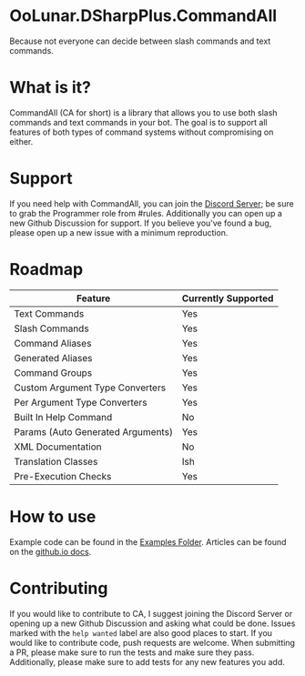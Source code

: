 # OoLunar.DSharpPlus.CommandAll
Because not everyone can decide between slash commands and text commands.

# What is it?
CommandAll (CA for short) is a library that allows you to use both slash commands and text commands in your bot. The goal is to support all features of both types of command systems without compromising on either.

# Support
If you need help with CommandAll, you can join the [Discord Server](https://discord.gg/JsSrMRNqus); be sure to grab the Programmer role from #rules. Additionally you can open up a new Github Discussion for support. If you believe you've found a bug, please open up a new issue with a minimum reproduction.

# Roadmap
| Feature                           | Currently Supported |
| --------------------------------- | ------------------- |
| Text Commands                     | Yes                 |
| Slash Commands                    | Yes                 |
| Command Aliases                   | Yes                 |
| Generated Aliases                 | Yes                 |
| Command Groups                    | Yes                 |
| Custom Argument Type Converters   | Yes                 |
| Per Argument Type Converters      | Yes                 |
| Built In Help Command             | No                  |
| Params (Auto Generated Arguments) | Yes                 |
| XML Documentation                 | No                  |
| Translation Classes               | Ish                 |
| Pre-Execution Checks              | Yes                 |

# How to use
Example code can be found in the [Examples Folder](./examples).
Articles can be found on the [github.io docs](https://OoLunar.github.io/DSharpPlus.CommandAll/).

# Contributing
If you would like to contribute to CA, I suggest joining the Discord Server or opening up a new Github Discussion and asking what could be done. Issues marked with the `help wanted` label are also good places to start. If you would like to contribute code, push requests are welcome. When submitting a PR, please make sure to run the tests and make sure they pass. Additionally, please make sure to add tests for any new features you add.